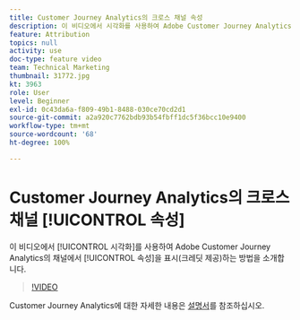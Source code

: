 ```yaml
---
title: Customer Journey Analytics의 크로스 채널 속성
description: 이 비디오에서 시각화를 사용하여 Adobe Customer Journey Analytics의 시각화를 사용하여 채널에서 속성을 표시(크레딧 제공)하는 방법을 소개합니다.
feature: Attribution
topics: null
activity: use
doc-type: feature video
team: Technical Marketing
thumbnail: 31772.jpg
kt: 3963
role: User
level: Beginner
exl-id: 0c43da6a-f809-49b1-8488-030ce70cd2d1
source-git-commit: a2a920c7762bdb93b54fbff1dc5f36bcc10e9400
workflow-type: tm+mt
source-wordcount: '68'
ht-degree: 100%

---
```


# Customer Journey Analytics의 크로스 채널 [!UICONTROL 속성]

이 비디오에서 [!UICONTROL 시각화]를 사용하여 Adobe Customer Journey Analytics의 채널에서 [!UICONTROL 속성]을 표시(크레딧 제공)하는 방법을 소개합니다.

>[!VIDEO](https://video.tv.adobe.com/v/33319/?quality=12&learn=on&captions=kor)

Customer Journey Analytics에 대한 자세한 내용은 [설명서](https://experienceleague.adobe.com/docs/analytics-platform/using/cja-landing.html?lang=ko)를 참조하십시오.
